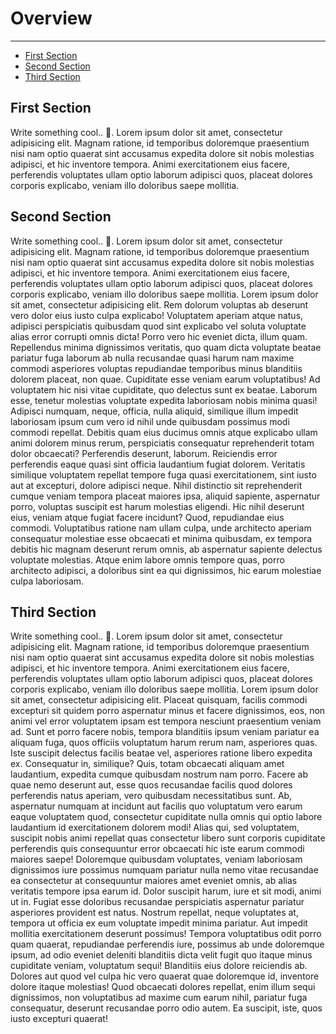# Overview

---

- [First Section](#section-1)
- [Second Section](#section-2)
- [Third Section](#section-3)

<a name="section-1"></a>
## First Section

Write something cool.. 🦊. Lorem ipsum dolor sit amet, consectetur adipisicing elit. Magnam ratione, id temporibus doloremque praesentium nisi nam optio quaerat sint accusamus expedita dolore sit nobis molestias adipisci, et hic inventore tempora. Animi exercitationem eius facere, perferendis voluptates ullam optio laborum adipisci quos, placeat dolores corporis explicabo, veniam illo doloribus saepe mollitia.

<a name="section-2"></a>
## Second Section

Write something cool.. 🦊. Lorem ipsum dolor sit amet, consectetur adipisicing elit. Magnam ratione, id temporibus doloremque praesentium nisi nam optio quaerat sint accusamus expedita dolore sit nobis molestias adipisci, et hic inventore tempora. Animi exercitationem eius facere, perferendis voluptates ullam optio laborum adipisci quos, placeat dolores corporis explicabo, veniam illo doloribus saepe mollitia. Lorem ipsum dolor sit amet, consectetur adipisicing elit. Rem dolorum voluptas ab deserunt vero dolor eius iusto culpa explicabo! Voluptatem aperiam atque natus, adipisci perspiciatis quibusdam quod sint explicabo vel soluta voluptate alias error corrupti omnis dicta! Porro vero hic eveniet dicta, illum quam. Repellendus minima dignissimos veritatis, quo quam dicta voluptate beatae pariatur fuga laborum ab nulla recusandae quasi harum nam maxime commodi asperiores voluptas repudiandae temporibus minus blanditiis dolorem placeat, non quae. Cupiditate esse veniam earum voluptatibus! Ad voluptatem hic nisi vitae cupiditate, quo delectus sunt ex beatae. Laborum esse, tenetur molestias voluptate expedita laboriosam nobis minima quasi! Adipisci numquam, neque, officia, nulla aliquid, similique illum impedit laboriosam ipsum cum vero id nihil unde quibusdam possimus modi commodi repellat. Debitis quam eius ducimus omnis atque explicabo ullam animi dolorem minus rerum, perspiciatis consequatur reprehenderit totam dolor obcaecati? Perferendis deserunt, laborum. Reiciendis error perferendis eaque quasi sint officia laudantium fugiat dolorem. Veritatis similique voluptatem repellat tempore fuga quasi exercitationem, sint iusto aut at excepturi, dolore adipisci neque. Nihil distinctio sit reprehenderit cumque veniam tempora placeat maiores ipsa, aliquid sapiente, aspernatur porro, voluptas suscipit est harum molestias eligendi. Hic nihil deserunt eius, veniam atque fugiat facere incidunt? Quod, repudiandae eius commodi. Voluptatibus ratione nam ullam culpa, unde architecto aperiam consequatur molestiae esse obcaecati et minima quibusdam, ex tempora debitis hic magnam deserunt rerum omnis, ab aspernatur sapiente delectus voluptate molestias. Atque enim labore omnis tempore quas, porro architecto adipisci, a doloribus sint ea qui dignissimos, hic earum molestiae culpa laboriosam.

<a name="section-3"></a>
## Third Section

Write something cool.. 🦊. Lorem ipsum dolor sit amet, consectetur adipisicing elit. Magnam ratione, id temporibus doloremque praesentium nisi nam optio quaerat sint accusamus expedita dolore sit nobis molestias adipisci, et hic inventore tempora. Animi exercitationem eius facere, perferendis voluptates ullam optio laborum adipisci quos, placeat dolores corporis explicabo, veniam illo doloribus saepe mollitia. Lorem ipsum dolor sit amet, consectetur adipisicing elit. Placeat quisquam, facilis commodi excepturi sit quidem porro aspernatur minus et facere dignissimos, eos, non animi vel error voluptatem ipsam est tempora nesciunt praesentium veniam ad. Sunt et porro facere nobis, tempora blanditiis ipsum veniam pariatur ea aliquam fuga, quos officiis voluptatum harum rerum nam, asperiores quas. Iste suscipit delectus facilis beatae vel, asperiores ratione libero expedita ex. Consequatur in, similique? Quis, totam obcaecati aliquam amet laudantium, expedita cumque quibusdam nostrum nam porro. Facere ab quae nemo deserunt aut, esse quos recusandae facilis quod dolores perferendis natus aperiam, vero quibusdam necessitatibus sunt. Ab, aspernatur numquam at incidunt aut facilis quo voluptatum vero earum eaque voluptatem quod, consectetur cupiditate nulla omnis qui optio labore laudantium id exercitationem dolorem modi! Alias qui, sed voluptatem, suscipit nobis animi repellat quas consectetur libero sunt corporis cupiditate perferendis quis consequuntur error obcaecati hic iste earum commodi maiores saepe! Doloremque quibusdam voluptates, veniam laboriosam dignissimos iure possimus numquam pariatur nulla nemo vitae recusandae ea consectetur at consequuntur maiores amet eveniet omnis, ab alias veritatis tempore ipsa earum id. Dolor suscipit harum, iure et sit modi, animi ut in. Fugiat esse doloribus recusandae perspiciatis aspernatur pariatur asperiores provident est natus. Nostrum repellat, neque voluptates at, tempora ut officia ex eum voluptate impedit minima pariatur. Aut impedit mollitia exercitationem deserunt possimus! Tempora voluptatibus odit porro quam quaerat, repudiandae perferendis iure, possimus ab unde doloremque ipsum, ad odio eveniet deleniti blanditiis dicta velit fugit quo itaque minus cupiditate veniam, voluptatum sequi! Blanditiis eius dolore reiciendis ab. Dolores aut quod vel culpa hic vero quaerat quae doloremque id, inventore dolore itaque molestias! Quod obcaecati dolores repellat, enim illum sequi dignissimos, non voluptatibus ad maxime cum earum nihil, pariatur fuga consequatur, deserunt recusandae porro odio autem. Ea suscipit, iste, quos iusto excepturi quaerat!
